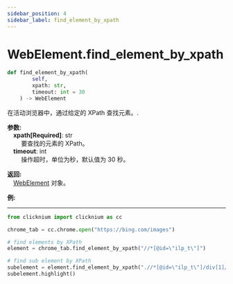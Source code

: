 ```yaml
---
sidebar_position: 4
sidebar_label: find_element_by_xpath
---
```

# WebElement.find_element_by_xpath
```python
def find_element_by_xpath(
        self,
        xpath: str,
        timeout: int = 30
    ) -> WebElement
```  

在活动浏览器中，通过给定的 XPath 查找元素。. 

**参数:**  
    &emsp;**xpath[Required]**: str     
        &emsp;&emsp; 要查找的元素的 XPath。  
    &emsp;**timeout**: int  
        &emsp;&emsp; 操作超时，单位为秒，默认值为 30 秒。

**返回:**  
    &emsp;[WebElement](webelement.md) 对象。

**例:**
***
```python
from clicknium import clicknium as cc

chrome_tab = cc.chrome.open("https://bing.com/images")

# find elements by XPath
element = chrome_tab.find_element_by_xpath("//*[@id=\"ilp_t\"]")

# find sub element by XPath
subelement = element.find_element_by_xpath(".//*[@id=\"ilp_t\"]/div[1]/div/*")
subelement.highlight()

```